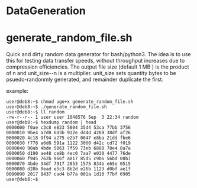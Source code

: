 # DataGeneration

generate_random_file.sh
=======================
Quick and dirty random data generator for bash/python3. The idea is to use this for testing data transfer speeds, without throughput increases due to compression efficiencies. The output file size (default 1 MB ) is the product of n and unit_size--n is a multiplier. unit_size sets quantity bytes to be psuedo-randonmly generated, and remainder duplicate the first.

example:

    user@deb8:~$ chmod ugo+x generate_random_file.sh
    user@deb8:~$ ./generate_random_file.sh 
    user@deb8:~$ ll random
    -rw-r--r-- 1 user user 1048576 Sep  3 22:34 random
    user@deb8:~$ hexdump random | head 
    0000000 f0ae c3c8 e823 5804 35d4 53ca 77bb 3756
    0000010 9be4 a7d8 6d3b 912e dd4d 4269 38df af26
    0000020 4c18 9f94 a275 e2b7 0047 e8ba 21dd fbe6
    0000030 f778 a6d8 591a 1122 3060 d42c cd72 f019
    0000040 90ab 4bde 5063 7f59 73eb 6880 78e4 8a7a
    0000050 d190 ae48 ce8b 4ec0 7aa7 e030 4477 76de
    0000060 f945 762b 966f a017 85d5 c9b6 56bd 00b7
    0000070 4bde 34df 7917 2853 1575 834b e65e 0515
    0000080 d28b 0ead e5c3 8b2d e26b 1123 d0bf ae1f
    0000090 2017 8437 cad4 b77a 001a 1d10 77bf 6905
    user@deb8:~$

